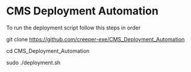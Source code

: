 # CMS Deployment Automation

To run the deployment script follow this steps in order

git clone https://github.com/creeper-exe/CMS_Deployment_Automation

cd CMS_Deployment_Automation

sudo ./deployment.sh


 
